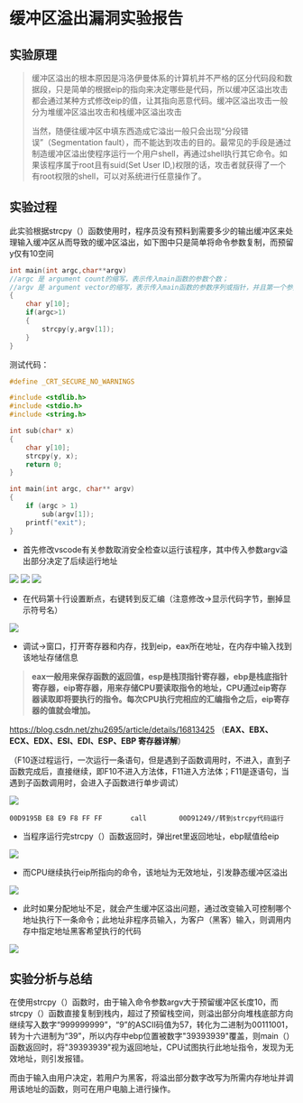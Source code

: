# 缓冲区溢出漏洞实验报告

## 实验原理

> 缓冲区溢出的根本原因是冯洛伊曼体系的计算机并不严格的区分代码段和数据段，只是简单的根据eip的指向来决定哪些是代码，所以缓冲区溢出攻击都会通过某种方式修改eip的值，让其指向恶意代码。缓冲区溢出攻击一般分为堆缓冲区溢出攻击和栈缓冲区溢出攻击
>
> 当然，随便往缓冲区中填东西造成它溢出一般只会出现“分段错误”（Segmentation fault），而不能达到攻击的目的。最常见的手段是通过制造缓冲区溢出使程序运行一个用户shell，再通过shell执行其它命令。如果该程序属于root且有suid(Set User ID,)权限的话，攻击者就获得了一个有root权限的shell，可以对系统进行任意操作了。

## 实验过程

此实验根据strcpy（）函数使用时，程序员没有预料到需要多少的输出缓冲区来处理输入缓冲区从而导致的缓冲区溢出，如下图中只是简单将命令参数复制，而预留y仅有10空间

```c
int main(int argc,char**argv)
//argc 是 argument count的缩写，表示传入main函数的参数个数；
//argv 是 argument vector的缩写，表示传入main函数的参数序列或指针，并且第一个参数argv[0]一定是程序的名称，并且包含了程序所在的完整路径，所以确切的说需要我们输入的main函数的参数个数应该是argc-1个；
{
	char y[10];
    if(argc>1)
    {
        strcpy(y,argv[1]);
    }
}
```

测试代码：

```c++
#define _CRT_SECURE_NO_WARNINGS

#include <stdlib.h>
#include <stdio.h>
#include <string.h>

int sub(char* x)
{
	char y[10];
	strcpy(y, x);
	return 0;
}

int main(int argc, char** argv)
{
	if (argc > 1)
		sub(argv[1]);
	printf("exit");
}
```

* 首先修改vscode有关参数取消安全检查以运行该程序，其中传入参数argv溢出部分决定了后续运行地址

<img src="image/1.png" />

<img src="image/2.png" />

<img src="image/3.png" />

* 在代码第十行设置断点，右键转到反汇编（注意修改->显示代码字节，删掉显示符号名）

<img src="image/4.png" />

* 调试->窗口，打开寄存器和内存，找到eip，eax所在地址，在内存中输入找到该地址存储信息

> **eax一般用来保存函数的返回值，esp是栈顶指针寄存器，ebp是栈底指针寄存器，eip寄存器，用来存储CPU要读取指令的地址，CPU通过eip寄存器读取即将要执行的指令。每次CPU执行完相应的汇编指令之后，eip寄存器的值就会增加。**

https://blog.csdn.net/zhu2695/article/details/16813425 （**EAX、EBX、ECX、EDX、ESI、EDI、ESP、EBP 寄存器详解**）

（F10逐过程运行，一次运行一条语句，但是遇到子函数调用时，不进入，直到子函数完成后，直接继续，即F10不进入方法体，F11进入方法体；F11是逐语句，当遇到子函数调用时，会进入子函数进行单步调试）

<img src="image/5.png" />

```
00D9195B E8 E9 F8 FF FF       call        00D91249//转到strcpy代码运行
```

* 当程序运行完strcpy（）函数返回时，弹出ret里返回地址，ebp赋值给eip

<img src="image/7.png" />

* 而CPU继续执行eip所指向的命令，该地址为无效地址，引发静态缓冲区溢出

<img src="image/8.png" />

* 此时如果分配地址不足，就会产生缓冲区溢出问题，通过改变输入可控制哪个地址执行下一条命令；此地址非程序员输入，为客户（黑客）输入，则调用内存中指定地址黑客希望执行的代码

<img src="image/6.png" />

## 实验分析与总结

在使用strcpy（）函数时，由于输入命令参数argv大于预留缓冲区长度10，而strcpy（）函数直接复制到栈内，超过了预留栈空间，则溢出部分向堆栈底部方向继续写入数字“999999999”，“9”的ASCII码值为57，转化为二进制为00111001，转为十六进制为“39”，所以内存中ebp位置被数字"39393939"覆盖，则main（）函数返回时，将"39393939"视为返回地址，CPU试图执行此地址指令，发现为无效地址，则引发报错。

而由于输入由用户决定，若用户为黑客，将溢出部分数字改写为所需内存地址并调用该地址的函数，则可在用户电脑上进行操作。